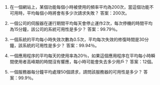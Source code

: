 1. 在一個網站上，某個功能每個小時被使用的頻率平均為200次，當這個功能不可用時，平均每個小時將會有多少次請求失敗？
答案：200次。

2. 一個公司的伺服器在運行期間平均每天會停止運作2次，每次停機的時間平均為15分鐘，該公司的系統可用性是多少？
答案：99.79％。

3. 一個系統的平均每小時失效次數為0.5次，平均每次失效的修復時間是30分鐘，該系統的可用性是多少？
答案：99.94％。

4. 一個應用程序的平均每天的使用率為20％，如果這個應用程序在平均每小時瞬間使用者高峰期的時間沒有響應，每小時可能會失去多少用戶？
答案：12個。

5. 一個服務器每分鐘平均處理50個請求，請問該服務器的可用性是多少？
答案：99.9％。